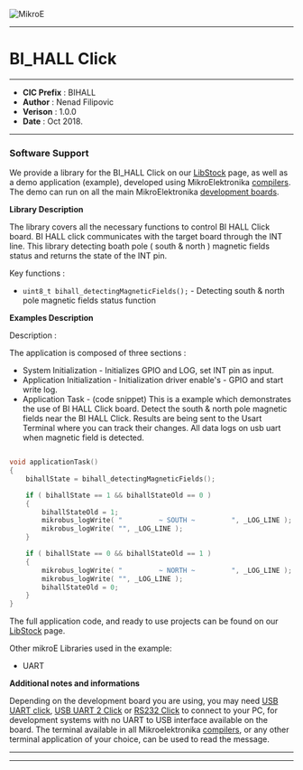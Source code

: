 ![MikroE](http://www.mikroe.com/img/designs/beta/logo_small.png)

---

# BI_HALL Click

---

- **CIC Prefix**  : BIHALL
- **Author**      : Nenad Filipovic
- **Verison**     : 1.0.0
- **Date**        : Oct 2018.

---

### Software Support

We provide a library for the BI_HALL Click on our [LibStock](https://libstock.mikroe.com/projects/view/1076/bi-hall-click-example) 
page, as well as a demo application (example), developed using MikroElektronika 
[compilers](http://shop.mikroe.com/compilers). The demo can run on all the main 
MikroElektronika [development boards](http://shop.mikroe.com/development-boards).

**Library Description**

The library covers all the necessary functions to control BI HALL Click board.
BI HALL click communicates with the target board through the INT line. 
This library detecting boath pole ( south & north ) magnetic fields status and returns the state of the INT pin.

Key functions :

- ``` uint8_t bihall_detectingMagneticFields(); ``` - Detecting south & north pole magnetic fields status function


**Examples Description**

Description :

The application is composed of three sections :

- System Initialization - Initializes GPIO and LOG, set INT pin as input.
- Application Initialization - Initialization driver enable's - GPIO and start write log.
- Application Task - (code snippet) This is a example which demonstrates the use of BI HALL Click board.
     Detect the south & north pole magnetic fields near the BI HALL Click.
     Results are being sent to the Usart Terminal where you can track their changes.
     All data logs on usb uart when magnetic field is detected.


```.c

void applicationTask()
{
    bihallState = bihall_detectingMagneticFields();

    if ( bihallState == 1 && bihallStateOld == 0 )
    {
        bihallStateOld = 1;
        mikrobus_logWrite( "         ~ SOUTH ~         ", _LOG_LINE );
        mikrobus_logWrite( "", _LOG_LINE );
    }

    if ( bihallState == 0 && bihallStateOld == 1 )
    {
        mikrobus_logWrite( "         ~ NORTH ~         ", _LOG_LINE );
        mikrobus_logWrite( "", _LOG_LINE );
        bihallStateOld = 0;
    }
}

```



The full application code, and ready to use projects can be found on our 
[LibStock](https://libstock.mikroe.com/projects/view/1076/bi-hall-click-example) page.

Other mikroE Libraries used in the example:

- UART


**Additional notes and informations**

Depending on the development board you are using, you may need 
[USB UART click](http://shop.mikroe.com/usb-uart-click), 
[USB UART 2 Click](http://shop.mikroe.com/usb-uart-2-click) or 
[RS232 Click](http://shop.mikroe.com/rs232-click) to connect to your PC, for 
development systems with no UART to USB interface available on the board. The 
terminal available in all Mikroelektronika 
[compilers](http://shop.mikroe.com/compilers), or any other terminal application 
of your choice, can be used to read the message.

---
---

